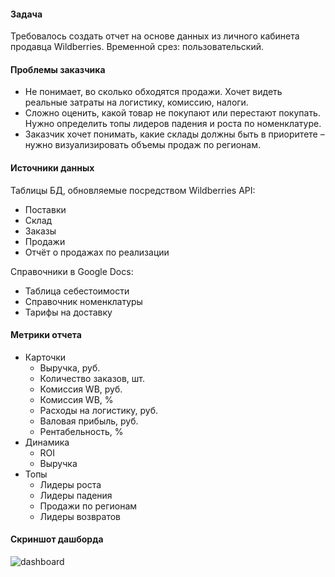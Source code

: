 #### Задача
Требовалось создать отчет на основе данных из личного кабинета продавца Wildberries. Временной срез: пользовательский.

#### Проблемы заказчика
* Не понимает, во сколько обходятся продажи. Хочет видеть реальные затраты на логистику, комиссию, налоги. 
* Сложно оценить, какой товар не покупают или перестают покупать. Нужно определить топы лидеров падения и роста по номенклатуре.
* Заказчик хочет понимать, какие склады должны быть в приоритете – нужно визуализировать объемы продаж по регионам.

#### Источники данных
Таблицы БД, обновляемые посредством Wildberries API:  

* Поставки
* Склад
* Заказы
* Продажи
* Отчёт о продажах по реализации

Справочники в Google Docs:

* Таблица себестоимости
* Справочник номенклатуры
* Тарифы на доставку

#### Метрики отчета
* Карточки
    - Выручка, руб.
    - Количество заказов, шт.
    - Комиссия WB, руб.
    - Комиссия WB, %
    - Расходы на логистику, руб.
    - Валовая прибыль, руб.
    - Рентабельность, %
* Динамика
    - ROI
    - Выручка
* Топы
    - Лидеры роста
    - Лидеры падения
    - Продажи по регионам
    - Лидеры возвратов

#### Скриншот дашборда

![dashboard](https://github.com/ttaurino/powerBI/assets/12436522/bd448736-eac9-4ccd-94a4-df62527ff595)
